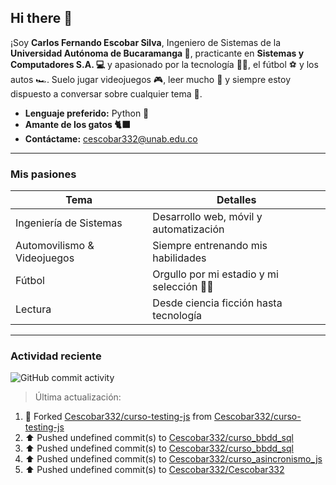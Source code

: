 ## Hi there  👋

¡Soy **Carlos Fernando Escobar Silva**, Ingeniero de Sistemas de la **Universidad Autónoma de Bucaramanga 📝**, practicante en **Sistemas y Computadores S.A. 💻** y apasionado por la tecnología 🧑‍💻, el fútbol ⚽ y los autos 🏎️. Suelo jugar videojuegos 🎮, leer mucho 📖 y siempre estoy dispuesto a conversar sobre cualquier tema 💬.

-  **Lenguaje preferido:** Python 🐍
-  **Amante de los gatos 🐈‍⬛** 
-  **Contáctame:** [cescobar332@unab.edu.co](mailto:cescobar332@unab.edu.co)

---

###  Mis pasiones

| Tema | Detalles |
|------|----------|
|  Ingeniería de Sistemas | Desarrollo web, móvil y automatización |
|  Automovilismo & Videojuegos | Siempre entrenando mis habilidades |
|  Fútbol | Orgullo por mi estadio y mi selección 💛💚|
|  Lectura | Desde ciencia ficción hasta tecnología |

---

###  Actividad reciente
![GitHub commit activity](https://img.shields.io/github/commit-activity/t/Cescobar332/Cescobar332)

> Última actualización: <!--RECENT_ACTIVITY:last_update-->

<!--RECENT_ACTIVITY:start-->
1. 🔱 Forked [Cescobar332/curso-testing-js](https://github.com/Cescobar332/curso-testing-js) from [Cescobar332/curso-testing-js](https://github.com/Cescobar332/curso-testing-js)<br>
2. ⬆️ Pushed undefined commit(s) to [Cescobar332/curso_bbdd_sql](https://github.com/Cescobar332/curso_bbdd_sql)<br>
3. ⬆️ Pushed undefined commit(s) to [Cescobar332/curso_bbdd_sql](https://github.com/Cescobar332/curso_bbdd_sql)<br>
4. ⬆️ Pushed undefined commit(s) to [Cescobar332/curso_asincronismo_js](https://github.com/Cescobar332/curso_asincronismo_js)<br>
5. ⬆️ Pushed undefined commit(s) to [Cescobar332/Cescobar332](https://github.com/Cescobar332/Cescobar332)<br>
<!--RECENT_ACTIVITY:end-->
